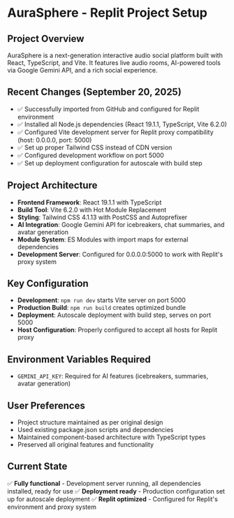 # AuraSphere - Replit Project Setup

## Project Overview
AuraSphere is a next-generation interactive audio social platform built with React, TypeScript, and Vite. It features live audio rooms, AI-powered tools via Google Gemini API, and a rich social experience.

## Recent Changes (September 20, 2025)
- ✅ Successfully imported from GitHub and configured for Replit environment
- ✅ Installed all Node.js dependencies (React 19.1.1, TypeScript, Vite 6.2.0)
- ✅ Configured Vite development server for Replit proxy compatibility (host: 0.0.0.0, port: 5000)
- ✅ Set up proper Tailwind CSS instead of CDN version
- ✅ Configured development workflow on port 5000
- ✅ Set up deployment configuration for autoscale with build step

## Project Architecture
- **Frontend Framework**: React 19.1.1 with TypeScript
- **Build Tool**: Vite 6.2.0 with Hot Module Replacement
- **Styling**: Tailwind CSS 4.1.13 with PostCSS and Autoprefixer
- **AI Integration**: Google Gemini API for icebreakers, chat summaries, and avatar generation
- **Module System**: ES Modules with import maps for external dependencies
- **Development Server**: Configured for 0.0.0.0:5000 to work with Replit's proxy system

## Key Configuration
- **Development**: `npm run dev` starts Vite server on port 5000
- **Production Build**: `npm run build` creates optimized bundle
- **Deployment**: Autoscale deployment with build step, serves on port 5000
- **Host Configuration**: Properly configured to accept all hosts for Replit proxy

## Environment Variables Required
- `GEMINI_API_KEY`: Required for AI features (icebreakers, summaries, avatar generation)

## User Preferences
- Project structure maintained as per original design
- Used existing package.json scripts and dependencies
- Maintained component-based architecture with TypeScript types
- Preserved all original features and functionality

## Current State
✅ **Fully functional** - Development server running, all dependencies installed, ready for use
✅ **Deployment ready** - Production configuration set up for autoscale deployment
✅ **Replit optimized** - Configured for Replit's environment and proxy system